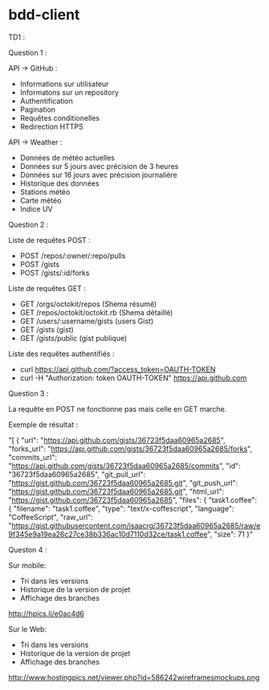 # bdd-client

TD1 : 

Question 1 :

API -> GitHub : 
  - Informations sur utilisateur
  - Informatons sur un repository
  - Authentification
  - Pagination
  - Requêtes conditionelles
  - Redirection HTTPS
  
API -> Weather : 
  - Données de météo actuelles
  - Données sur 5 jours avec précision de 3 heures
  - Données sur 16 jours avec précision journalière
  - Historique des données
  - Stations météo
  - Carte météo
  - Indice UV

Question 2 :

Liste de requêtes POST :
  - POST /repos/:owner/:repo/pulls
  - POST /gists
  - POST /gists/:id/forks

Liste de requêtes GET :
  - GET /orgs/octokit/repos (Shema résumé)
  - GET /repos/octokit/octokit.rb (Shema détaillé)
  - GET /users/:username/gists (users Gist)
  - GET /gists (gist)
  - GET /gists/public (gist publique)
  
Liste des requêtes authentifiés : 
  - curl https://api.github.com/?access_token=OAUTH-TOKEN
  - curl -H "Authorization: token OAUTH-TOKEN" https://api.github.com
  
Question 3 : 

La requête en POST ne fonctionne pas mais celle en GET marche.

Exemple de résultat : 

"[
  {
    "url": "https://api.github.com/gists/36723f5daa60965a2685",
    "forks_url": "https://api.github.com/gists/36723f5daa60965a2685/forks",
    "commits_url": "https://api.github.com/gists/36723f5daa60965a2685/commits",
    "id": "36723f5daa60965a2685",
    "git_pull_url": "https://gist.github.com/36723f5daa60965a2685.git",
    "git_push_url": "https://gist.github.com/36723f5daa60965a2685.git",
    "html_url": "https://gist.github.com/36723f5daa60965a2685",
    "files": {
      "task1.coffee": {
        "filename": "task1.coffee",
        "type": "text/x-coffescript",
        "language": "CoffeeScript",
        "raw_url": "https://gist.githubusercontent.com/isaacrg/36723f5daa60965a2685/raw/e9f345e9a19ea26c27ce38b336ac10d7110d32ce/task1.coffee",
        "size": 71
      }"

Queston 4 : 

Sur mobile:
  - Tri dans les versions
  - Historique de la version de projet
  - Affichage des branches
  
http://hpics.li/e0ac4d6

Sur le Web:
  - Tri dans les versions
  - Historique de la version de projet
  - Affichage des branches
  
http://www.hostingpics.net/viewer.php?id=586242wireframesmockups.png
